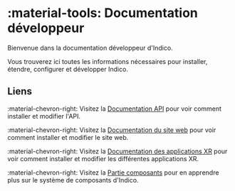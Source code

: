 # :material-tools: Documentation développeur

Bienvenue dans la documentation développeur d'Indico.

Vous trouverez ici toutes les informations nécessaires pour installer, étendre, configurer et développer Indico.

## Liens
:material-chevron-right: Visitez la [Documentation API](api/index.md) pour voir comment installer et modifier l'API.

:material-chevron-right: Visitez la [Documentation du site web](website/index.md) pour voir comment installer et modifier le site web.

:material-chevron-right: Visitez la [Documentation des applications XR](xr/index.md) pour voir comment installer et modifier les différentes applications XR.

:material-chevron-right: Visitez la [Partie composants](xr/index.md) pour en apprendre plus sur le système de composants d'Indico.